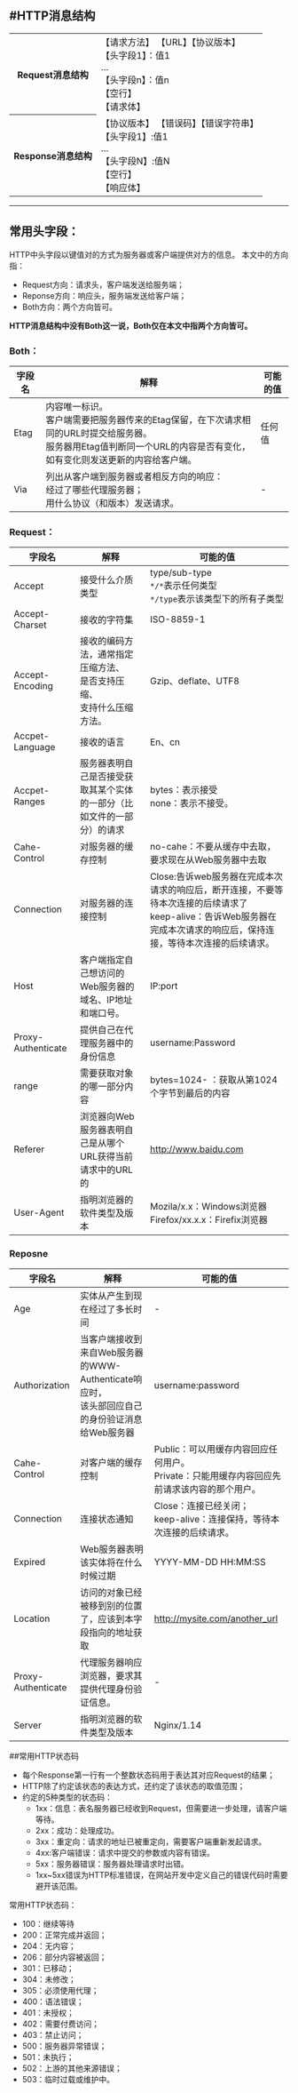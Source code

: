 #HTTP消息结构
---
<table>
        <tr>
            <th>Request消息结构</th>
            <td>
                <div>【请求方法】 【URL】【协议版本】</div>
                <div>【头字段1】：值1</div>
                <div>…</div>
                <div>【头字段n】：值n</div>
                <div>【空行】</div>
                <div>【请求体】</div>    
            </td>
        </tr>
        <tr>
            <th>Response消息结构</th>
            <td>
                <div>【协议版本】 【错误码】【错误字符串】</div>
                <div>【头字段1】:值1</div>
                <div>…</div>
                <div>【头字段N】:值N</div>
                <div>【空行】</div>
                <div>【响应体】</div>  
            </td>
        </tr>
    </table>

---
## 常用头字段：
HTTP中头字段以键值对的方式为服务器或客户端提供对方的信息。
本文中的方向指：
- Request方向：请求头，客户端发送给服务端；
- Reponse方向：响应头，服务端发送给客户端；
- Both方向：两个方向皆可。

**HTTP消息结构中没有Both这一说，Both仅在本文中指两个方向皆可。**
### Both：
|字段名|解释|可能的值|
|-|-|-|
|Etag|内容唯一标识。<br>客户端需要把服务器传来的Etag保留，在下次请求相同的URL时提交给服务器。<br>服务器用Etag值判断同一个URL的内容是否有变化，如有变化则发送更新的内容给客户端。|任何值|
|Via|列出从客户端到服务器或者相反方向的响应：<br>经过了哪些代理服务器；<br>用什么协议（和版本）发送请求。|-|

### Request：
|字段名|解释|可能的值|
|-|-|-|
|Accept|接受什么介质类型|type/sub-type</br>`*/*`表示任何类型</br>`*/type`表示该类型下的所有子类型|
|Accept-Charset|接收的字符集|ISO-8859-1|
|Accept-Encoding|接收的编码方法，通常指定</br>压缩方法、</br>是否支持压缩、</br>支持什么压缩方法。</br>|Gzip、deflate、UTF8|
|Accpet-Language|接收的语言|En、cn|
|Accpet-Ranges|服务器表明自己是否接受获取其某个实体的一部分（比如文件的一部分）的请求|bytes：表示接受</br>none：表示不接受。|
|Cahe-Control|对服务器的缓存控制|no-cahe：不要从缓存中去取，要求现在从Web服务器中去取|
|Connection|对服务器的连接控制|Close:告诉web服务器在完成本次请求的响应后，断开连接，不要等待本次连接的后续请求了</br>keep-alive：告诉Web服务器在完成本次请求的响应后，保持连接，等待本次连接的后续请求。|
|Host|客户端指定自己想访问的Web服务器的域名、IP地址和端口号。|IP:port|
|Proxy-Authenticate|提供自己在代理服务器中的身份信息|username:Password|
|range|需要获取对象的哪一部分内容|bytes=1024-  ：获取从第1024个字节到最后的内容|
|Referer|浏览器向Web服务器表明自己是从哪个URL获得当前请求中的URL的|http://www.baidu.com|
|User-Agent|指明浏览器的软件类型及版本|Mozila/x.x：Windows浏览器</br>Firefox/xx.x.x：Firefix浏览器|

### Reposne
|字段名|解释|可能的值|
|-|-|-|
|Age|实体从产生到现在经过了多长时间|-|
|Authorization|当客户端接收到来自Web服务器的WWW-Authenticate响应时，</br>该头部回应自己的身份验证消息给Web服务器|username:password|
|Cahe-Control|对客户端的缓存控制|Public：可以用缓存内容回应任何用户。</br>Private：只能用缓存内容回应先前请求该内容的那个用户。|
|Connection|连接状态通知|Close：连接已经关闭；</br>keep-alive：连接保持，等待本次连接的后续请求。|
|Expired|Web服务器表明该实体将在什么时候过期|YYYY-MM-DD HH:MM:SS|
|Location|访问的对象已经被移到别的位置了，应该到本字段指向的地址获取|http://mysite.com/another_url|
|Proxy-Authenticate|代理服务器响应浏览器，要求其提供代理身份验证信息。|-|
|Server|指明浏览器的软件类型及版本|Nginx/1.14|

##常用HTTP状态码
- 每个Response第一行有一个整数状态码用于表达其对应Request的结果；
- HTTP除了约定该状态的表达方式，还约定了该状态的取值范围；
- 约定的5种类型的状态码：
    - 1xx：信息：表名服务器已经收到Request，但需要进一步处理，请客户端等待。
    - 2xx：成功：处理成功。
    - 3xx：重定向：请求的地址已被重定向，需要客户端重新发起请求。
    - 4xx:客户端错误：请求中提交的参数或内容有错误。
    - 5xx：服务器错误：服务器处理请求时出错。
    - 1xx~5xx错误为HTTP标准错误，在网站开发中定义自己的错误代码时需要避开该范围。

常用HTTP状态码：
- 100：继续等待
- 200：正常完成并返回；
- 204：无内容；
- 206：部分内容被返回；
- 301：已移动；
- 304：未修改；
- 305：必须使用代理；
- 400：语法错误；
- 401：未授权；
- 402：需要付费访问；
- 403：禁止访问；
- 500：服务器异常错误；
- 501：未执行；
- 502：上游的其他来源错误；
- 503：临时过载或维护中。














